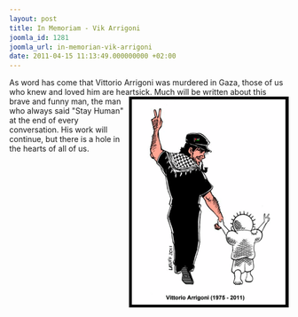 ```yaml
---
layout: post
title: In Memoriam - Vik Arrigoni
joomla_id: 1281
joomla_url: in-memorian-vik-arrigoni
date: 2011-04-15 11:13:49.000000000 +02:00
---
```

As word has come that Vittorio Arrigoni was murdered in Gaza, those of us who knew and loved him are heartsick. Much will be written ab<img style="border: thick solid black; float: right;" alt="Picture_3" src="images/stories/news/Picture_3.png" height="370" width="278" />out this brave and funny man, the man who always said "Stay Human" at the end of every conversation. His work will continue, but there is a hole in the hearts of all of us. <br style="clear: right;" />
